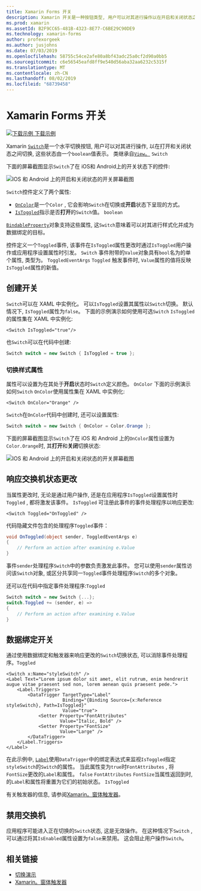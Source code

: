 ```yaml
---
title: Xamarin Forms 开关
description: Xamarin 开关是一种按钮类型, 用户可以对其进行操作以在开启和关闭状态之间切换。 本文介绍如何使用 Switch 类显示切换 UI 元素。
ms.prod: xamarin
ms.assetId: B2F9CC65-481B-4323-8E77-C6BE29C90DE9
ms.technology: xamarin-forms
author: profexorgeek
ms.author: jusjohns
ms.date: 07/03/2019
ms.openlocfilehash: 58755c54ce2afe80a8bf43adc25a0cf2d90a0bb5
ms.sourcegitcommit: c6e56545eafd8ff9e540d56aba32aa6232c5315f
ms.translationtype: MT
ms.contentlocale: zh-CN
ms.lasthandoff: 08/02/2019
ms.locfileid: "68739458"
---
```

# <a name="xamarinforms-switch"></a>Xamarin Forms 开关

[![下载示例](~/media/shared/download.png) 下载示例](https://docs.microsoft.com/samples/xamarin/xamarin-forms-samples/userinterface-switchdemos/)

Xamarin [`Switch`](xref:Xamarin.Forms.Switch)是一个水平切换按钮, 用户可以对其进行操作, 以在打开和关闭状态之间切换, 这些状态由一个`boolean`值表示。 类继承自[`View`。](xref:Xamarin.Forms.View) `Switch`

下面的屏幕截图显示`Switch`了在 iOS和 Android上的开关状态下的控件:

![IOS 和 Android 上的开启和关闭状态的开关屏幕截图](switch-images/switch-states-default.png "IOS 和 Android 上的交换机")

`Switch`控件定义了两个属性:

* [`OnColor`](xref:Xamarin.Forms.Switch.OnColor)是一个`Color` , 它会影响`Switch`在切换或**开启**状态下呈现的方式。
* [`IsToggled`](xref:Xamarin.Forms.Switch.IsToggled)指示是否**打开**的`Switch`值。 `boolean`

[`BindableProperty`](xref:Xamarin.Forms.BindableProperty)对象支持这些属性, 这`Switch`意味着可以对其进行样式化并成为数据绑定的目标。

控件定义一个`Toggled`事件, 该事件在`IsToggled`属性更改时通过`IsToggled`用户操作或应用程序设置属性时引发。 `Switch` 事件附带的`Value`对象具有`bool`名为的单个属性, 类型为。 `ToggledEventArgs` `Toggled` 触发事件时, `Value`属性的值将反映`IsToggled`属性的新值。

## <a name="create-a-switch"></a>创建开关

`Switch`可以在 XAML 中实例化。 可以`IsToggled`设置其属性以`Switch`切换。 默认情况下, `IsToggled`属性为`false`。 下面的示例演示如何使用可选`Switch` `IsToggled`的属性集在 XAML 中实例化:

```xaml
<Switch IsToggled="true"/>
```

也`Switch`可以在代码中创建:

```csharp
Switch switch = new Switch { IsToggled = true };
```

### <a name="switch-style-properties"></a>切换样式属性

属性可以设置为在其处于**开启**状态时`Switch`定义颜色。 `OnColor` 下面的示例演示如何`Switch` `OnColor`使用属性集在 XAML 中实例化:

```xaml
<Switch OnColor="Orange" />
```

`Switch`在`OnColor`代码中创建时, 还可以设置属性:

```csharp
Switch switch = new Switch { OnColor = Color.Orange };
```

下面的屏幕截图显示`Switch`了在 iOS 和 Android 上的`OnColor`属性设置为`Color.Orange`时, 其**打开**和**关闭**切换状态:

![IOS 和 Android 上的开启和关闭状态的开关屏幕截图](switch-images/switch-states-oncolor.png "IOS 和 Android 上的交换机")

## <a name="respond-to-a-switch-state-change"></a>响应交换机状态更改

当属性更改时, 无论是通过用户操作, 还是在应用程序`IsToggled`设置属性时`Toggled` , 都将激发该事件。 `IsToggled` 可注册此事件的事件处理程序以响应更改:

```xaml
<Switch Toggled="OnToggled" />
```

代码隐藏文件包含的处理程序`Toggled`事件：

```csharp
void OnToggled(object sender, ToggledEventArgs e)
{
    // Perform an action after examining e.Value
}
```

事件`sender`处理程序`Switch`中的参数负责激发此事件。 您可以使用`sender`属性访问该`Switch`对象, 或区分共享同一`Toggled`事件处理程序`Switch`的多个对象。

还可以在代码中指定事件处理程序:`Toggled`

```csharp
Switch switch = new Switch {...};
switch.Toggled += (sender, e) =>
{
    // Perform an action after examining e.Value
}
```

## <a name="data-bind-a-switch"></a>数据绑定开关

通过使用数据绑定和触发器来响应更改的`Switch`切换状态, 可以消除事件处理程序。`Toggled`

```xaml
<Switch x:Name="styleSwitch" />
<Label Text="Lorem ipsum dolor sit amet, elit rutrum, enim hendrerit augue vitae praesent sed non, lorem aenean quis praesent pede.">
    <Label.Triggers>
        <DataTrigger TargetType="Label"
                     Binding="{Binding Source={x:Reference styleSwitch}, Path=IsToggled}"
                     Value="true">
            <Setter Property="FontAttributes"
                    Value="Italic, Bold" />
            <Setter Property="FontSize"
                    Value="Large" />
        </DataTrigger>
    </Label.Triggers>
</Label>
```

在此示例中, [`Label`](xref:Xamarin.Forms.Label)使用`DataTrigger`中的绑定表达式来监视`IsToggled`指定`styleSwitch`的`Switch`的属性。 当此属性变为`true`时`FontAttributes` , 将`FontSize`更改的`Label`和属性。 `false` `FontAttributes` `FontSize`当属性返回到时,的`Label`和属性将重置为它们的初始状态。 `IsToggled`

有关触发器的信息, 请参阅[Xamarin。窗体触发器](~/xamarin-forms/app-fundamentals/triggers.md)。

## <a name="disable-a-switch"></a>禁用交换机

应用程序可能进入正在切换的`Switch`状态, 这是无效操作。 在这种情况下`Switch` , 可以通过将其`IsEnabled`属性设置为`false`来禁用。 这会阻止用户操作`Switch`。

## <a name="related-links"></a>相关链接

* [切换演示](https://docs.microsoft.com/samples/xamarin/xamarin-forms-samples/userinterface-switchdemos/)
* [Xamarin。窗体触发器](~/xamarin-forms/app-fundamentals/triggers.md)
